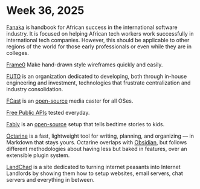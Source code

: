 # Week 36, 2025

[Fanaka](https://fanaka.readthedocs.io) is  handbook for African success in the international software industry. It is focused on helping African tech workers work successfully in international tech companies. However, this should be applicable to other regions of the world for those early professionals or even while they are in colleges.

[Frame0](https://frame0.app/) Make hand-drawn style wireframes quickly and easily.

[FUTO](https://www.futo.org/) is an organization dedicated to developing, both through in-house engineering and investment, technologies that frustrate centralization and industry consolidation.

[FCast](https://fcast.org) is an [open-source](https://gitlab.futo.org/videostreaming/fcast/) media caster for all OSes.

[Free Public APIs](https://www.freepublicapis.com) tested everyday.

[Fably](https://stefanom.github.io/fably/) is an [open-source](https://github.com/stefanom/fably) setup that tells bedtime stories to kids.

[Octarine](https://octarine.app) is a fast, lightweight tool for writing, planning, and organizing — in Markdown that stays yours. Octarine overlaps with [Obsidian](https://obsidian.md), but follows different methodologies about having less but baked in features, over an extensible plugin system.

[LandChad](https://landchad.net) is a site dedicated to turning internet peasants into Internet Landlords by showing them how to setup websites, email servers, chat servers and everything in between.

